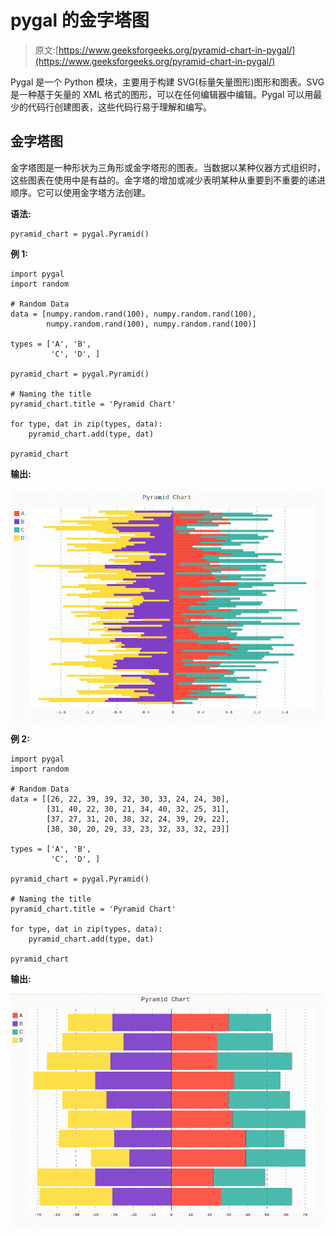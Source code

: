 # pygal 的金字塔图

> 原文:[https://www.geeksforgeeks.org/pyramid-chart-in-pygal/](https://www.geeksforgeeks.org/pyramid-chart-in-pygal/)

Pygal 是一个 Python 模块，主要用于构建 SVG(标量矢量图形)图形和图表。SVG 是一种基于矢量的 XML 格式的图形，可以在任何编辑器中编辑。Pygal 可以用最少的代码行创建图表，这些代码行易于理解和编写。

## 金字塔图

金字塔图是一种形状为三角形或金字塔形的图表。当数据以某种仪器方式组织时，这些图表在使用中是有益的。金字塔的增加或减少表明某种从重要到不重要的递进顺序。它可以使用金字塔方法创建。

**语法:**

```
pyramid_chart = pygal.Pyramid()
```

**例 1:**

```
import pygal
import random

# Random Data
data = [numpy.random.rand(100), numpy.random.rand(100),
        numpy.random.rand(100), numpy.random.rand(100)]

types = ['A', 'B',
         'C', 'D', ]

pyramid_chart = pygal.Pyramid()

# Naming the title
pyramid_chart.title = 'Pyramid Chart'

for type, dat in zip(types, data):
    pyramid_chart.add(type, dat)

pyramid_chart
```

**输出:**

![](img/e4fe3e93aaddb76bba2fedadf6304c7e.png)

**例 2:**

```
import pygal
import random

# Random Data
data = [[26, 22, 39, 39, 32, 30, 33, 24, 24, 30], 
        [31, 40, 22, 30, 21, 34, 40, 32, 25, 31], 
        [37, 27, 31, 20, 38, 32, 24, 39, 29, 22], 
        [38, 30, 20, 29, 33, 23, 32, 33, 32, 23]]

types = ['A', 'B',
         'C', 'D', ]

pyramid_chart = pygal.Pyramid()

# Naming the title
pyramid_chart.title = 'Pyramid Chart'

for type, dat in zip(types, data):
    pyramid_chart.add(type, dat)

pyramid_chart
```

**输出:**

![](img/765933172a32e2cccfc6a85642290ba8.png)